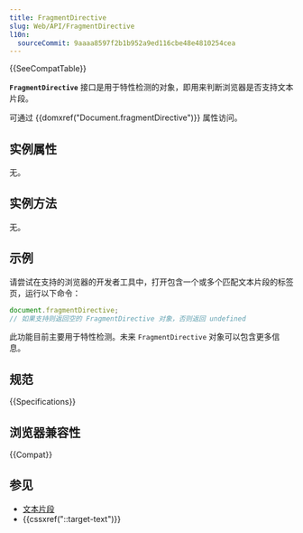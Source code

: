 ```yaml
---
title: FragmentDirective
slug: Web/API/FragmentDirective
l10n:
  sourceCommit: 9aaaa8597f2b1b952a9ed116cbe48e4810254cea
---
```


{{SeeCompatTable}}

**`FragmentDirective`** 接口是用于特性检测的对象，即用来判断浏览器是否支持文本片段。

可通过 {{domxref("Document.fragmentDirective")}} 属性访问。

## 实例属性

无。

## 实例方法

无。

## 示例

请尝试在支持的浏览器的开发者工具中，打开包含一个或多个匹配文本片段的标签页，运行以下命令：

```js
document.fragmentDirective;
// 如果支持则返回空的 FragmentDirective 对象，否则返回 undefined
```

此功能目前主要用于特性检测。未来 `FragmentDirective` 对象可以包含更多信息。

## 规范

{{Specifications}}

## 浏览器兼容性

{{Compat}}

## 参见

- [文本片段](/zh-CN/docs/Web/Text_fragments)
- {{cssxref("::target-text")}}
